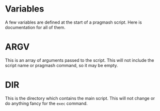 # Variables

A few variables are defined at the start of a pragmash script. Here is documentation for all of them.

# ARGV

This is an array of arguments passed to the script. This will not include the script name or pragmash command, so it may be empty.

# DIR

This is the directory which contains the main script. This will not change or do anything fancy for the `exec` command.
